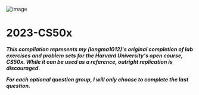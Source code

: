 ![image](Harvard.png)
# 2023-CS50x

***This compilation represents my (longma1012)'s original completion of lab exercises and problem sets for the Harvard University's open course, CS50x. While it can be used as a reference, outright replication is discouraged.***

***For each optional question group, I will only choose to complete the last question.***